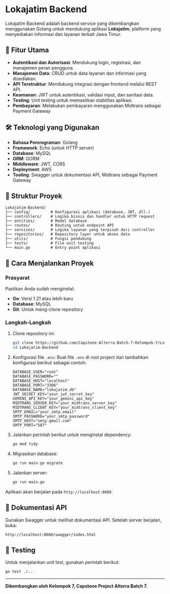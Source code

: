 # Lokajatim Backend

Lokajatim Backend adalah backend service yang dikembangkan menggunakan Golang untuk mendukung aplikasi **Lokajatim**, platform yang menyediakan informasi dan layanan terkait Jawa Timur.

## 📑 Fitur Utama
- **Autentikasi dan Autorisasi**: Mendukung login, registrasi, dan manajemen peran pengguna.
- **Manajemen Data**: CRUD untuk data layanan dan informasi yang disediakan.
- **API Terstruktur**: Mendukung integrasi dengan frontend melalui REST API.
- **Keamanan**: JWT untuk autentikasi, validasi input, dan sanitasi data.
- **Testing**: Unit testing untuk memastikan stabilitas aplikasi.
- **Pembayaran**: Melakukan pembayaran menggunakan Midtrans sebagai Payment Gateway

## 🛠️ Teknologi yang Digunakan
- **Bahasa Pemrograman**: Golang
- **Framework**: Echo (untuk HTTP server)
- **Database**: MySQL
- **ORM**: GORM
- **Middleware**: JWT, CORS
- **Deployment**: AWS
- **Tooling**: Swagger untuk dokumentasi API, Midtrans sebagai Payment Gateway

## 📂 Struktur Proyek
```
Lokajatim-Backend/
├── config/         # Konfigurasi aplikasi (database, JWT, dll.)
├── controllers/    # Logika bisnis dan handler untuk HTTP request
├── entities/       # Model database
├── routes/         # Routing untuk endpoint API
├── services/       # Logika layanan yang terpisah dari controller
├── repositories/   # Repository layer untuk akses data
├── utils/          # Fungsi pendukung
├── tests/          # File unit testing
└── main.go         # Entry point aplikasi
```

## 🚀 Cara Menjalankan Proyek

### Prasyarat
Pastikan Anda sudah menginstal:
- **Go**: Versi 1.21 atau lebih baru
- **Database**: MySQL
- **Git**: Untuk meng-clone repository

### Langkah-Langkah
1. Clone repository ini:
   ```bash
   git clone https://github.com/Capstone-Alterra-Batch-7-Kelompok-7/Lokajatim-Backend.git
   cd Lokajatim-Backend
   ```

2. Konfigurasi file `.env`:
   Buat file `.env` di root project dan tambahkan konfigurasi berikut sebagai contoh:
   ```
   DATABASE_USER="root"
   DATABASE_PASSWORD=""
   DATABASE_HOST="localhost"
   DATABASE_PORT="3306"
   DATABASE_NAME="lokajatim_db"
   JWT_SECRET_KEY="your_jwt_secret_key"
   GEMINI_API_KEY="your_gemini_api_key"
   MIDTRANS_SERVER_KEY="your_midtrans_server_key"
   MIDTRANS_CLIENT_KEY="your_midtrans_client_key"
   SMTP_EMAIL="your_smtp_email"
   SMTP_PASSWORD="your_smtp_password"
   SMTP_HOST="smtp.gmail.com"
   SMTP_PORT="587"
   ```

3. Jalankan perintah berikut untuk menginstal dependency:
   ```bash
   go mod tidy
   ```

4. Migrasikan database:
   ```bash
   go run main.go migrate
   ```

5. Jalankan server:
   ```bash
   go run main.go
   ```

Aplikasi akan berjalan pada `http://localhost:8080`.

## 📜 Dokumentasi API
Gunakan Swagger untuk melihat dokumentasi API. Setelah server berjalan, buka:
```
http://localhost:8080/swagger/index.html
```

## 🧪 Testing
Untuk menjalankan unit test, gunakan perintah berikut:
```bash
go test ./...
```

---

**Dikembangkan oleh Kelompok 7, Capstone Project Alterra Batch 7.**
